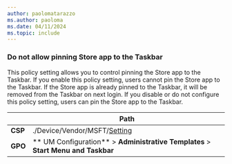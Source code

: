 ```yaml
---
author: paolomatarazzo
ms.author: paoloma
ms.date: 04/11/2024
ms.topic: include
---
```


### Do not allow pinning Store app to the Taskbar

This policy setting allows you to control pinning the Store app to the Taskbar. If you enable this policy setting, users cannot pin the Store app to the Taskbar. If the Store app is already pinned to the Taskbar, it will be removed from the Taskbar on next login. If you disable or do not configure this policy setting, users can pin the Store app to the Taskbar.

|  | Path |
|--|--|
| **CSP** | ./Device/Vendor/MSFT/[Setting]() |
| **GPO** | ** UM Configuration** > **Administrative Templates** > **Start Menu and Taskbar** |
